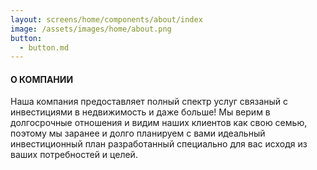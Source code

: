 ```yaml
---
layout: screens/home/components/about/index
image: /assets/images/home/about.png
button:
  - button.md
---
```


#### О КОМПАНИИ

Наша компания предоставляет полный спектр услуг связаный с инвестициями в недвижимость
и даже больше!
Мы верим в долгосрочные отношения и видим наших клиентов как свою семью, поэтому мы заранее и долго планируем с вами идеальный инвестиционный план разработанный специально для вас исходя из ваших потребностей и целей.
